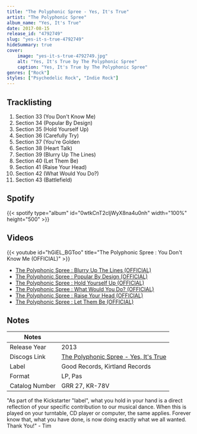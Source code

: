 ```yaml
---
title: "The Polyphonic Spree - Yes, It's True"
artist: "The Polyphonic Spree"
album_name: "Yes, It's True"
date: 2017-08-15
release_id: "4792749"
slug: "yes-it-s-true-4792749"
hideSummary: true
cover:
    image: "yes-it-s-true-4792749.jpg"
    alt: "Yes, It's True by The Polyphonic Spree"
    caption: "Yes, It's True by The Polyphonic Spree"
genres: ["Rock"]
styles: ["Psychedelic Rock", "Indie Rock"]
---
```

## Tracklisting
1. Section 33 (You Don't Know Me)
2. Section 34 (Popular By Design)
3. Section 35 (Hold Yourself Up)
4. Section 36 (Carefully Try)
5. Section 37 (You're Golden
6. Section 38 (Heart Talk)
7. Section 39 (Blurry Up The Lines)
8. Section 40 (Let Them Be)
9. Section 41 (Raise Your Head)
10. Section 42 (What Would You Do?)
11. Section 43 (Battlefield)
## Spotify
{{< spotify type="album" id="0wtkCnT2cljWyX8na4u0nh" width="100%" height="500" >}}

## Videos
{{< youtube id="hGiEL_BGToo" title="The Polyphonic Spree : You Don't Know Me (OFFICIAL)" >}}
- [The Polyphonic Spree : Blurry Up The Lines (OFFICIAL)](https://www.youtube.com/watch?v=Qpvp0dfE9Z0)
- [The Polyphonic Spree : Popular By Design (OFFICIAL)](https://www.youtube.com/watch?v=kEbT-Gw15_I)
- [The Polyphonic Spree : Hold Yourself Up (OFFICIAL)](https://www.youtube.com/watch?v=CWaoEWyK5i4)
- [The Polyphonic Spree : What Would You Do? (OFFICIAL)](https://www.youtube.com/watch?v=f076lC2PWnQ)
- [The Polyphonic Spree : Raise Your Head (OFFICIAL)](https://www.youtube.com/watch?v=_7gNjOkszeQ)
- [The Polyphonic Spree : Let Them Be (OFFICIAL)](https://www.youtube.com/watch?v=YCZUpxMLC2w)

## Notes
| Notes          |             |
| ---------------| ----------- |
| Release Year   | 2013 |
| Discogs Link   | [The Polyphonic Spree - Yes, It's True](https://www.discogs.com/release/4792749-The-Polyphonic-Spree-Yes-Its-True) |
| Label          | Good Records, Kirtland Records |
| Format         | LP, Pas |
| Catalog Number | GRR 27, KR-78V |

"As part of the Kickstarter "label", what you hold in your hand is a direct reflection of your specific contribution to our musical dance. When this is played on your turntable, CD player or computer, the same applies. Forever know that, what you have done, is now doing exactly what we all wanted. Thank You!" - Tim
